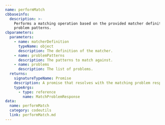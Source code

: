 ```yaml
---
name: performMatch
cbbaseinfo:
  description: >-
    Performs a matching operation based on the provided matcher definition and
    problem patterns.
cbparameters:
  parameters:
    - name: matcherDefinition
      typeName: object
      description: The definition of the matcher.
    - name: problemPatterns
      description: The patterns to match against.
    - name: problems
      description: The list of problems.
  returns:
    signatureTypeName: Promise
    description: A promise that resolves with the matching problem response.
    typeArgs:
      - type: reference
        name: MatchProblemResponse
data:
  name: performMatch
  category: codeutils
  link: performMatch.md
---
```

<CBBaseInfo/> 
 <CBParameters/>